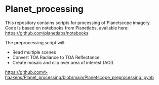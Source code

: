 # Planet_processing

This repository contains scripts for processing of Planetscope imagery.
Code is based on notebooks from Planetlabs, available here: https://github.com/planetlabs/notebooks

The preprocessing script will:
- Read multiple scenes
- Convert TOA Radiance to TOA Reflectance
- Create mosaic and clip over area of interest (AOI). 

https://github.com/t-haakens/Planet_processing/blob/main/Planetscope_preprocessing.ipynb
